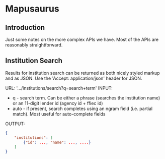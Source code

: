 Mapusaurus
=======

## Introduction

Just some notes on the more complex APIs we have. Most of the APIs are 
reasonably straightforward. 


## Institution Search

Results for institution search can be returned as both nicely styled markup
and as JSON. Use the 'Accept: application/json' header for JSON.

URL: '.../institutions/search?q=search+term'
INPUT:

* q - search term. Can be either a phrase (searches the institution name) or
  an 11-digit lender id (agency id + ffiec id)
* auto - if present, search completes using an ngram field (i.e. partial
  match). Most useful for auto-complete fields

OUTPUT:
```json
{
    "institutions": [
        {"id": ..., "name": ..., ....}
    ]
}
```
